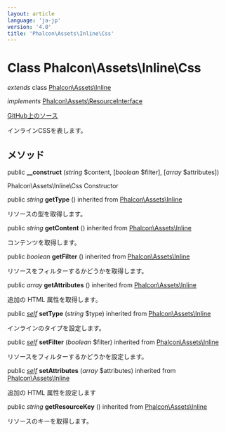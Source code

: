 ```yaml
---
layout: article
language: 'ja-jp'
version: '4.0'
title: 'Phalcon\Assets\Inline\Css'
---
```


# Class **Phalcon\Assets\Inline\Css**

*extends* class [Phalcon\Assets\Inline](api/Phalcon_Assets_Inline)

*implements* [Phalcon\Assets\ResourceInterface](api/Phalcon_Assets_ResourceInterface)

<a href="https://github.com/phalcon/cphalcon/tree/v4.0.0/phalcon/assets/inline/css.zep" class="btn btn-default btn-sm">GitHub上のソース</a>

インラインCSSを表します。

## メソッド

public **__construct** (*string* $content, [*boolean* $filter], [*array* $attributes])

Phalcon\Assets\Inline\Css Constructor

public *string* **getType** () inherited from [Phalcon\Assets\Inline](api/Phalcon_Assets_Inline)

リソースの型を取得します。

public *string* **getContent** () inherited from [Phalcon\Assets\Inline](api/Phalcon_Assets_Inline)

コンテンツを取得します。

public *boolean* **getFilter** () inherited from [Phalcon\Assets\Inline](api/Phalcon_Assets_Inline)

リソースをフィルターするかどうかを取得します。

public *array* **getAttributes** () inherited from [Phalcon\Assets\Inline](api/Phalcon_Assets_Inline)

追加の HTML 属性を取得します。

public [*self*](api/Phalcon_Assets_Inline_Css) **setType** (*string* $type) inherited from [Phalcon\Assets\Inline](api/Phalcon_Assets_Inline)

インラインのタイプを設定します。

public [*self*](api/Phalcon_Assets_Inline_Css) **setFilter** (*boolean* $filter) inherited from [Phalcon\Assets\Inline](api/Phalcon_Assets_Inline)

リソースをフィルターするかどうかを設定します。

public [*self*](api/Phalcon_Assets_Inline_Css) **setAttributes** (*array* $attributes) inherited from [Phalcon\Assets\Inline](api/Phalcon_Assets_Inline)

追加の HTML 属性を設定します

public *string* **getResourceKey** () inherited from [Phalcon\Assets\Inline](api/Phalcon_Assets_Inline)

リソースのキーを取得します。